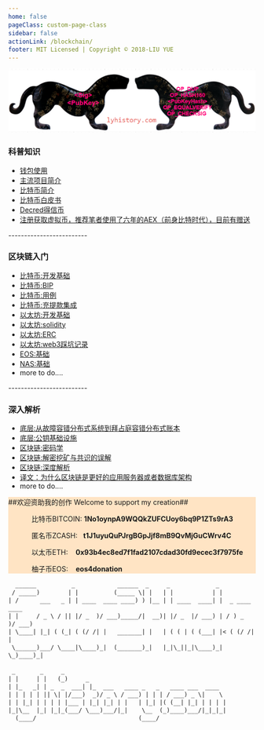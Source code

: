 ```yaml
---
home: false
pageClass: custom-page-class
sidebar: false
actionLink: /blockchain/
footer: MIT Licensed | Copyright © 2018-LIU YUE
---
```


<img class="header" src="/docs/docs_image/blockchain/bitcoin.png"/>
<!--Private: <a href="https://github.com/lyhistory/learn_coding/blob/master/blockchain/courselist.md">课程列表</a>-->

<div>
    <h3>科普知识</h3>
	<ul>
		<li><a href="/docs/blockchain/wallets" >钱包使用</a></li>
		<li><a href="/docs/blockchain/ecosystem/crypto" >主流项目简介</a></li>
        <li><a href="/docs/blockchain/btc/btc_intro" >比特币简介</a></li>
        <li><a href="/docs/resources/bitcoin.pdf" >比特币白皮书</a></li>
        <li><a href="/docs/blockchain/ecosystem/decred" >Decred得信币</a></li>
        <li><a href="https://www.aex.plus/page/m_regist.html#/?invite_code=392896&invite_type=20">注册获取虚拟币，推荐笔者使用了六年的AEX（前身比特时代），目前有赠送</a></li>
	</ul>
    <p>-------------------------</p>
	<h3>区块链入门</h3>
	<ul>
		<li><a href="/docs/blockchain/btc/btc_dev">比特币:开发基础</a></li>
		<li><a href="/docs/blockchain/btc/btc_bip">比特币:BIP</a></li>
		<li><a href="/docs/blockchain/btc/btc_dev_usecase">比特币:用例</a></li>
		<li><a href="/docs/blockchain/btc/btc_payment_integrate">比特币:充提款集成</a></li>
		<li><a href="/docs/blockchain/ethereum/eth_dev">以太坊:开发基础</a></li>
		<li><a href="/docs/blockchain/ethereum/eth_solidity">以太坊:solidity</a></li>
		<li><a href="/docs/blockchain/ethereum/eth_erc">以太坊:ERC</a></li>
		<li><a href="/docs/blockchain/ethereum/eth_web3">以太坊:web3踩坑记录</a></li>
		<li><a href="/docs/blockchain/ecosystem/eos_dev">EOS:基础</a></li>
		<li><a href="/docs/blockchain/ecosystem/nas_dev">NAS:基础</a></li>
		<li>more to do....</li>
	</ul>
	<p>-------------------------</p>
	<h3>深入解析</h3>
	<ul>
		<li><a href="/docs/software/highlevel/distrubuted_system" >底层:从故障容错分布式系统到拜占庭容错分布式账本</a></li>
		<li><a href="/docs/software/highlevel/publickeyinfrastructure">底层:公钥基础设施</a></li>
		<li><a href="/docs/blockchain/blockchain_cryptography" >区块链:密码学</a></li>
		<li><a href="/docs/blockchain/blockchain_consensus" >区块链:解密挖矿与共识的误解</a></li>
		<li><a href="/docs/blockchain/blockchain_indepth">区块链:深度解析</a></li>
		<!--<li><a href="/docs/blockchain/btc/btc_indepth">比特币:深度解析</a></li>-->
		<!--<li><a href="/docs/blockchain/ethereum/eth_indepth">以太坊:深度解析</a></li>-->
		<!--<li><a href="/docs/blockchain/ethereum/eth_security">以太坊:安全解析</a></li>-->
		<li><a href="/docs/blockchain/blockchain_as_new_architecture" >译文：为什么区块链是更好的应用服务器或者数据库架构</a></li>
		<li>more to do....</li>
	</ul>
</div>


<div style="background-color:bisque;">
	<span>##欢迎资助我的创作 Welcome to support my creation##</span>
	<ul>
		<ol>比特币BITCOIN:&nbsp;<strong>1No1oynpA9WQQkZUFCUoy6bq9P1ZTs9rA3</strong></ol>
		<ol>匿名币ZCASH:&nbsp;&nbsp;&nbsp;<strong>t1J1uyuQuPJrgBGpJjf8mB9QvMjGuCWrv4C</strong></ol>
		<ol>以太币ETH:&nbsp;&nbsp;&nbsp;&nbsp;<strong>0x93b4ec8ed7f1fad2107cdad30fd9ecec3f7975fe</strong></ol>
		<ol>柚子币EOS:&nbsp;&nbsp;&nbsp;&nbsp;<strong>eos4donation</strong></ol>
	</ul>
</div>


```
  ______          _            ______  _     _             _                
 / _____)        | |          (_____ \| |   | |           | |               
| /      ___   _ | | ____  ____ ____) ) |__ | | ____  ____| |  _ ____  ____ 
| |     / _ \ / || |/ _  )/ ___)_____/|  __)| |/ _  |/ ___) | / ) _  )/ ___)
| \____| |_| ( (_| ( (/ /| |   _______| |   | ( ( | ( (___| |< ( (/ /| |    
 \______)___/ \____|\____)_|  (_______)_|   |_|\_||_|\____)_| \_)____)_|    
                                                                            
 _       _     _                                                            
| |     | |   (_)     _                                                     
| |_   _| | _  _  ___| |_  ___   ____ _   _   ____ ___  ____                
| | | | | || \| |/___)  _)/ _ \ / ___) | | | / ___) _ \|    \               
| | |_| | | | | |___ | |_| |_| | |   | |_| |( (__| |_| | | | |              
|_|\__  |_| |_|_(___/ \___)___/|_|    \__  (_)____)___/|_|_|_|              
  (____/                             (____/                                 
```





